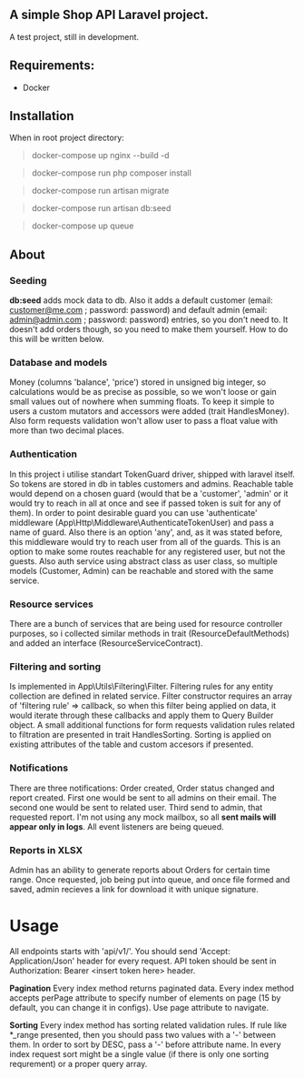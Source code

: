 ## A simple Shop API Laravel project.
A test project, still in development.

## Requirements:
- Docker

## Installation
When in root project directory:
> docker-compose up nginx --build -d

> docker-compose run php composer install

> docker-compose run artisan migrate

> docker-compose run artisan db:seed

> docker-compose up queue

## About
### Seeding
**db:seed** adds mock data to db. Also it adds a default customer (email: customer@me.com ; password: password) and default admin (email: admin@admin.com ; password: password) entries, so you don't need to. It doesn't add orders though, so you need to make them yourself. How to do this will be written below.

### Database and models
Money (columns 'balance', 'price') stored in unsigned big integer, so calculations would be as precise as possible, so we won't loose or gain small values out of nowhere when summing floats. To keep it simple to users a custom mutators and accessors were added (trait HandlesMoney). Also form requests validation won't allow user to pass a float value with more than two decimal places.

### Authentication
In this project i utilise standart TokenGuard driver, shipped with laravel itself. So tokens are stored in db in tables customers and admins. Reachable table would depend on a chosen guard (would that be a 'customer', 'admin' or it would try to reach in all at once and see if passed token is suit for any of them). In order to point desirable guard you can use 'authenticate' middleware (App\Http\Middleware\AuthenticateTokenUser) and pass a name of guard. Also there is an option 'any', and, as it was stated before, this middleware would try to reach user from all of the guards. This is an option to make some routes reachable for any registered user, but not the guests. Also auth service using abstract class as user class, so multiple models (Customer, Admin) can be reachable and stored with the same service.

### Resource services
There are a bunch of services that are being used for resource controller purposes, so i collected similar methods in trait (ResourceDefaultMethods) and added an interface (ResourceServiceContract).

### Filtering and sorting
Is implemented in App\Utils\Filtering\Filter. Filtering rules for any entity collection are defined in related service. Filter constructor requires an array of 'filtering rule' => callback, so when this filter being applied on data, it would iterate through these callbacks and apply them to Query Builder object. 
A small additional functions for form requests validation rules related to filtration are presented in trait HandlesSorting. Sorting is applied on existing attributes of the table and custom accesors if presented.

### Notifications
There are three notifications: Order created, Order status changed and report created. First one would be sent to all admins on their email. The second one would be sent to related user. Third send to admin, that requested report. I'm not using any mock mailbox, so all **sent mails will appear only in logs**. All event listeners are being queued.

### Reports in XLSX
Admin has an ability to generate reports about Orders for certain time range. Once requested, job being put into queue, and once file formed and saved, admin recieves a link for download it with unique signature.

# Usage
All endpoints starts with 'api/v1/'.
You should send 'Accept: Application/Json' header for every request. API token should be sent in Authorization: Bearer \<insert token here\> header.

**Pagination**
Every index method returns paginated data. Every index method accepts perPage attribute to specify number of elements on page (15 by default, you can change it in configs). Use page attribute to navigate.

**Sorting**
Every index method has sorting related validation rules. 
If rule like *_range presented, then you should pass two values with a '-' between them.
In order to sort by DESC, pass a '-' before attribute name.
In every index request sort might be a single value (if there is only one sorting requrement) or a proper query array.
